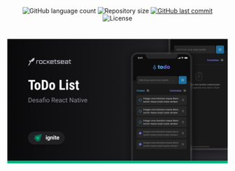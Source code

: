 <p align="center">
  <img alt="GitHub language count" src="https://img.shields.io/github/languages/count/7cass/todo?color=%2304D361&style=flat">

  <img alt="Repository size" src="https://img.shields.io/github/repo-size/7cass/todo?style=flat">
  
  <a href="https://github.com/7cass/todo/commits/master">
    <img alt="GitHub last commit" src="https://img.shields.io/github/last-commit/7cass/todo?style=flat">
  </a>

   <img alt="License" src="https://img.shields.io/badge/license-MIT-brightgreen?style=flat">
</p>

<h1 align="center">
    <img src="./docs/cover.png" width="800px" />
    <br />
    <br />
</h1>